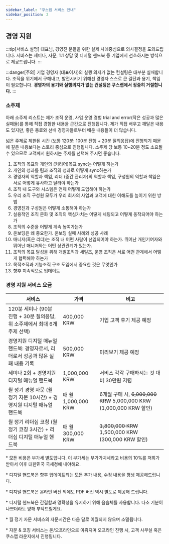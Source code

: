 ```yaml
---
sidebar_label: "쿠스랩 서비스 안내"
sidebar_position: 2
---
```


## 경영 지원

:::tip[서비스 설명]
대표님, 경영진 분들을 위한 실제 사례중심으로 의사결정을 도와드립니다.
서비스는 세미나, 자문, 1:1 상담 및 디지털 핸드북 등 기업에서 선호하시는 방식으로 제공드립니다.
:::

:::danger[주의]
기업 경영자 (대표이사)의 실행 의지가 없는 컨설팅은 대부분 실패합니다. 조직을 위기에서 구해내고, 발전시키기 위해선 경영자 스스로 큰 결단과 용기, 책임이 필요합니다. **경영자의 용기와 실행의지가 없는 컨설팅은 쿠스랩에서 정중히 거절합니다.**
:::

### 소주제

아래 소주제 리스트는 제가 조직 운영, 사업 운영 경험 trial and error(작은 성공과 많은 실패들)를 통해 직접 경험한 내용을 근간으로 진행됩니다. 제가 직접 배우고 깨달은 내용도 있지만, 좋은 동료와 선배 경영자들로부터 배운 내용들이 더 많습니다.

넓은 주제로 제한된 시간 (보통 120분: 100분 진행 + 20분 질의응답)에 진행되기 때문에 깊은 내용보다는 스토리 중심으로 진행됩니다. 소주제 당 보통 10~20분 정도 소요될 수 있으므로 고객께서 원하시는 주제를 선택해 주시면 좋습니다.

1. 조직의 목표와 개인의 (커리어)목표 sync는 어떻게 하는가
2. 개인의 성과를 팀과 조직의 성과로 어떻게 sync하는가
3. 경영자의 역할과 책임, 리더 (중간 관리자)의 역할과 책임, 구성원의 역할과 책임은 서로 어떻게 유사하고 달라야 하는가
4. 조직 내 도구와 시스템은 언제 어떻게 도입해야 하는가
5. 우리 조직 구성원 모두가 우리 회사의 사업과 고객에 대한 이해도를 높이기 위한 방법
6. 경영진과 구성원은 어떻게 소통해야 하는가
7. 실용적인 조직 문화 및 조직의 핵심가치는 어떻게 세팅되고 어떻게 동작되어야 하는가
8. 조직의 수준을 어떻게 계속 높여가는가
9. 온보딩은 왜 중요한가. 온보딩 실패 사례와 성공 사례
10. 매니저(혹은 리더)는 조직 내 어떤 사람이 선임되어야 하는가. 뛰어난 개인기여자와 뛰어난 매니저와는 어떤 상관관계가 있는가.
11. 조직의 목표 달성을 위해 개발조직과 세일즈, 운영 조직은 서로 어떤 관계에서 어떻게 협력해야 하는가
12. 목적조직과 기능조직 구조 도입에서 중요한 것은 무엇인가
13. 향후 지속적으로 업데이트

### 경영 지원 서비스 요금

| 서비스                                                                         | 가격                | 비고                                                                |
| ------------------------------------------------------------------------------ | ------------------- | ------------------------------------------------------------------- |
| 120분 세미나 (90분 진행 + 30분 질의응답, 위 소주제에서 최대 6개 주제 선택)     | 400,000 KRW         | 기업 고객 후기 제공 예정                                            |
| 경영지원 디지털 매뉴얼 핸드북: 경영자로서, 리더로서 성공과 많은 실패 내용 기록 | 500,000 KRW         | 미리보기 제공 예정                                                  |
| 세미나 2회 + 경영지원 디지털 매뉴얼 핸드북                                     | 1,000,000 KRW       | 서비스 각각 구매하시는 것 대비 30만원 저렴                          |
| 월 정기 경영 자문 (월 정기 자문 10시간) + 경영지원 디지털 매뉴얼 핸드북        | 매 월 1,000,000 KRW | 6개월 구매 시, ~~6,000,000 KRW~~ 5,000,000 KRW (1,000,000 KRW 할인) |
| 월 정기 리더십 코칭 (월 정기 코칭 3시간) + 리더십 디지털 매뉴얼 핸드북         | 매 월 300,000 KRW   | ~~1,800,000 KRW~~ 1,500,000 KRW (300,000 KRW 할인)                  |

\* 모든 비용은 부가세 별도입니다. 이 부가세는 부가가치세라고 비용의 10%를 저희가 받아서 이후 대한민국 국세청에 내야해요.

\* 디지털 핸드북은 향후 업데이트되는 모든 추가 내용, 수정 내용을 평생 제공해드립니다.

\* 디지털 핸드북은 온라인 버전 외에도 PDF 버전 역시 별도로 제공해 드립니다.

\* 디지털 핸드북은 간결함과 명확성을 유지하기 위해 음슴체를 사용합니다. 다소 기분이 나쁘더라도 양해 부탁드릴게요.

\* 월 정기 자문 서비스의 자문시간은 다음 달로 이월되지 않으며 소멸됩니다.

\* 자문 & 코칭 서비스는 온/오프라인으로 이뤄지며 오프라인 진행 시, 고객 사무실 혹은 쿠스랩 라운지에서 진행됩니다.
